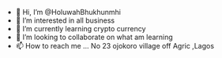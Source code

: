 - 👋 Hi, I’m @HoluwahBhukhunmhi
- 👀 I’m interested in all business
- 🌱 I’m currently learning crypto currency
- 💞️ I’m looking to collaborate on what am learning
- 📫 How to reach me ... No 23 ojokoro village off Agric ,Lagos
<!---
HoluwahBhukhunmhi/HoluwahBhukhunmhi is a ✨ special ✨ repository because its `README.md` (this file) appears on your GitHub profile.
You can click the Preview link to take a look at your changes.
--->
